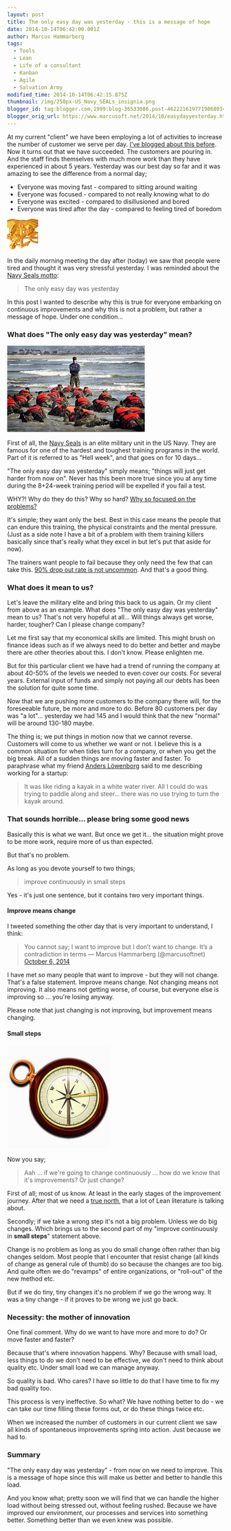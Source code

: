 ```yaml
---
layout: post
title: The only easy day was yesterday - this is a message of hope
date: 2014-10-14T06:42:00.001Z
author: Marcus Hammarberg
tags:
  - Tools
  - Lean
  - Life of a consultant
  - Kanban
  - Agile
  - Salvation Army
modified_time: 2014-10-14T06:42:15.875Z
thumbnail: /img/250px-US_Navy_SEALs_insignia.png
blogger_id: tag:blogger.com,1999:blog-36533086.post-4622216197719868034
blogger_orig_url: https://www.marcusoft.net/2014/10/easydayyesterday.html
---
```


At my current "client" we have been employing a lot of activities to increase the number of customer we serve per day. [I've blogged about this before](https://www.marcusoft.net/2014/09/ifyoubuildit.html). Now it turns out that we have succeeded. The customers are pouring in. And the staff finds themselves with much more work than they have experienced in about 5 years. Yesterday was our best day so far and it was amazing to see the difference from a normal day;

- Everyone was moving fast - compared to sitting around waiting
- Everyone was focused - compared to not really knowing what to do
- Everyone was excited - compared to disillusioned and bored
- Everyone was tired after the day - compared to feeling tired of boredom

![Navy Seals](/img/250px-US_Navy_SEALs_insignia.png)

In the daily morning meeting the day after (today) we saw that people were tired and thought it was very stressful yesterday. I was reminded about the [Navy Seals motto](http://en.wikipedia.org/wiki/United_States_Navy_SEALs):

> The only easy day was yesterday

In this post I wanted to describe why this is true for everyone embarking on continuous improvements and why this is not a problem, but rather a message of hope. Under one condition...

### What does "The only easy day was yesterday" mean?

![Hell week](/img/hellweek.jpg)

First of all, the [Navy Seals](http://en.wikipedia.org/wiki/United_States_Navy_SEALs) is an elite military unit in the US Navy. They are famous for one of the hardest and toughest training programs in the world. Part of it is referred to as "Hell week", and that goes on for 10 days...

"The only easy day was yesterday" simply means; "things will just get harder from now on". Never has this been more true since you at any time during the 8+24-week training period will be expelled if you fail a test.

WHY?! Why do they do this? Why so hard? [Why so focused on the problems?](https://www.marcusoft.net/2014/09/why-so-sad-can-we-point-to-improvements.html)

It's simple; they want only the best. Best in this case means the people that can endure this training, the physical constraints and the mental pressure. (Just as a side note I have a bit of a problem with them training killers basically since that's really what they excel in but let's put that aside for now).

The trainers want people to fail because they only need the few that can take this. [90% drop out rate is not uncommon](http://www.military.com/Content/MoreContent1?file=AS_specops). And that's a good thing.

### What does it mean to us?

Let's leave the military elite and bring this back to us again. Or my client from above as an example. What does "The only easy day was yesterday" mean to us? That's not very hopeful at all... Will things always get worse, harder, tougher? Can I please change company?

Let me first say that my economical skills are limited. This might brush on finance ideas such as if we always need to do better and better and maybe there are other theories about this. I don't know. Please enlighten me.

But for this particular client we have had a trend of running the company at about 40-50% of the levels we needed to even cover our costs. For several years. External input of funds and simply not paying all our debts has been the solution for quite some time.

Now that we are pushing more customers to the company there will, for the foreseeable future, be more and more to do. Before 80 customers per day was "a lot"... yesterday we had 145 and I would think that the new "normal" will be around 130-180 maybe.

The thing is; we put things in motion now that we cannot reverse. Customers will come to us whether we want or not. I believe this is a common situation for when tides turn for a company, or when you get the big break. All of a sudden things are moving faster and faster. To paraphrase what my friend [Anders Löwenborg](http://twitter.com/anderslowenborg) said to me describing working for a startup:

> It was like riding a kayak in a white water river. All I could do was trying to paddle along and steer... there was no use trying to turn the kayak around.

### That sounds horrible... please bring some good news

Basically this is what we want. But once we get it... the situation might prove to be more work, require more of us than expected.

But that's no problem.

As long as you devote yourself to two things;

> improve continuously in small steps

Yes - it's just one sentence, but it contains two very important things.

#### Improve means change

I tweeted something the other day that is very important to understand, I think:

> You cannot say; I want to improve but I don’t want to change. It’s a contradiction in terms
> — Marcus Hammarberg (@marcusoftnet) [October 6, 2014](https://twitter.com/marcusoftnet/status/519030269626429440)

I have met so many people that want to improve - but they will not change. That's a false statement. Improve means change. Not changing means not improving. It also means not getting worse, of course, but everyone else is improving so ... you're losing anyway.

Please note that just changing is not improving, but improvement means changing.

#### Small steps

![Old Clock](/img/old_clock.jpg)

Now you say;

> Aah ... if we're going to change continuously ... how do we know that it's improvements? Or just change?

First of all; most of us know. At least in the early stages of the improvement journey. After that we need a [true north](http://theleanedge.org/?p=3343), that a lot of Lean literature is talking about.

Secondly; if we take a wrong step it's not a big problem. Unless we do big changes. Which brings us to the second part of my "improve continuously in **small steps**" statement above.

Change is no problem as long as you do small change often rather than big changes seldom. Most people that I encounter that resist change (all kinds of change as general rule of thumb) do so because the changes are too big. And quite often we do "revamps" of entire organizations, or "roll-out" of the new method etc.

But if we do tiny, tiny changes it's no problem if we go the wrong way. It was a tiny change - if it proves to be wrong we just go back.

### Necessity: the mother of innovation

One final comment. Why do we want to have more and more to do? Or move faster and faster?

Because that's where innovation happens. Why? Because with small load, less things to do we don't need to be effective, we don't need to think about quality etc. Under small load we can manage anyway.

So quality is bad. Who cares? I have so little to do that I have time to fix my bad quality too.

This process is very ineffective. So what? We have nothing better to do - we can take our time filling these forms out, or do these things twice etc.

When we increased the number of customers in our current client we saw all kinds of spontaneous improvements spring into action. Just because we had to.

### Summary

"The only easy day was yesterday" - from now on we need to improve. This is a message of hope since this will make us better and better to handle this load.

And you know what; pretty soon we will find that we can handle the higher load without being stressed out, without feeling rushed. Because we have improved our environment, our processes and services into something better. Something better than we even knew was possible.
